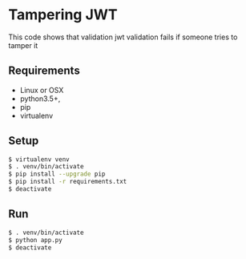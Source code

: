 
# Tampering JWT

This code shows that validation jwt validation fails if someone tries to tamper it

## Requirements

* Linux or OSX
* python3.5+, 
* pip 
* virtualenv 

## Setup

```bash
$ virtualenv venv
$ . venv/bin/activate
$ pip install --upgrade pip
$ pip install -r requirements.txt
$ deactivate
```

## Run

```bash
$ . venv/bin/activate
$ python app.py
$ deactivate
```




